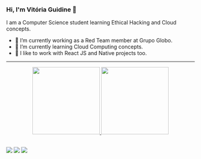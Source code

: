 ### Hi, I'm Vitória Guidine 👋
I am a Computer Science student learning Ethical Hacking and Cloud concepts.
- 🔭 I’m currently working as a Red Team member at Grupo Globo.
- 🌱 I’m currently learning Cloud Computing concepts.
- 🤝 I like to work with React JS and Native projects too.

***

<div align="center">
  <a href="https://github.com/vitoriaguidines">
  <img height="180em" src="https://github-readme-stats.vercel.app/api?username=vitoriaguidines&show_icons=true\&theme=radical&include_all_commits=true"/>
  <img height="180em" src="https://github-readme-stats.vercel.app/api/top-langs/?username=vitoriaguidines&layout=compact&langs_count=7&theme=radical"/>
</div>
 
<br/>

[<img src="https://img.shields.io/badge/medium-%2312100E.svg?&style=for-the-badge&logo=medium&logoColor=white" />](https://medium.com/USERNAME)  [<img src="https://img.shields.io/badge/linkedin-%230077B5.svg?&style=for-the-badge&logo=linkedin&logoColor=white" />](https://www.linkedin.com/in/vitória-guidine/) [<img src = "https://img.shields.io/badge/instagram-%23E4405F.svg?&style=for-the-badge&logo=instagram&logoColor=white">](https://www.instagram.com/badideame/)

